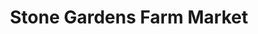 ---
title: "Stone Gardens Farm Market"
url: /shelton/stone-gardens-farm-market/
shop: supermarket
---